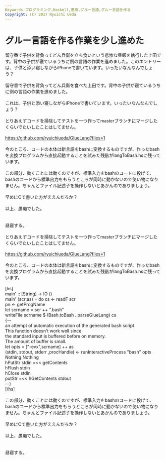 ```yaml
---
Keywords:プログラミング,Haskell,愚痴,グルー言語,グルー言語を作る
Copyright: (C) 2017 Ryuichi Ueda
---
```


# グルー言語を作る作業を少し進めた
<!--:ja-->留守番で子供を背負ってどん兵衛を立ち食いという悲惨な昼飯を執行した上田です。背中の子供が寝ているうちに例の言語の作業を進めました。このエントリーは、子供と添い寝しながらiPhoneで書いています。いったいなんなんでしょう？<br />
<br />
<!--:--><!--:en-->留守番で子供を背負ってどん兵衛を食べた上田です。背中の子供が寝ているうちに例の言語の作業を進めました。<br />
<br />
これは、子供と添い寝しながらiPhoneで書いています。いったいなんなんでしょう？<br />
<br />
とりあえずコードを掃除してテストを一つ作ってmasterブランチにマージしたくらいでたいしたことはしてません。<br />
<br />
<a target="_blank" href="https://github.com/ryuichiueda/GlueLang?files=1">https://github.com/ryuichiueda/GlueLang?files=1</a><br />
<br />
今のところ、コードの本体は新言語をbashに変換するものですが、作ったbashを変換プログラムから直接起動することを試みた残骸がlangToBash.hsに残っています。<br />
<br />
この部分、動くことには動くのですが、標準入力をbashのコードに投げて、bashのコードから標準出力をもらうところが同時に動かないので使い物になりません。ちゃんとファイル記述子を操作しないとあかんのでありましょう。<br />
<br />
早めにCで書いた方がええんだろか？<br />
<br />
以上、愚痴でした。<br />
<br />
<br />
昼寝する。<!--:--><!--more--><!--:ja--><br />
<br />
とりあえずコードを掃除してテストを一つ作ってmasterブランチにマージしたくらいでたいしたことはしてません。<br />
<br />
<a target="_blank" href="https://github.com/ryuichiueda/GlueLang?files=1">https://github.com/ryuichiueda/GlueLang?files=1</a><br />
<br />
今のところ、コードの本体は新言語をbashに変換するものですが、作ったbashを変換プログラムから直接起動することを試みた残骸がlangToBash.hsに残っています。<br />
<br />
[hs]<br />
main' :: [String] -&gt; IO ()<br />
main' (scr:as) = do cs &lt;- readF scr<br />
 pn &lt;- getProgName<br />
 let scrname = scr ++ &quot;.bash&quot;<br />
 writeFile scrname $ (Bash.toBash . parseGlueLang) cs<br />
{--<br />
an attempt of automatic execution of the generated bash script<br />
This function doesn't work well since<br />
the standard input is buffered before on memory. <br />
The amount of buffer is small.<br />
 let opts = [&quot;-evx&quot;,scrname] ++ as<br />
 (stdin, stdout, stderr ,procHandle) &lt;- runInteractiveProcess &quot;bash&quot; opts Nothing Nothing<br />
 hPutStr stdin =&lt;&lt; getContents<br />
 hFlush stdin<br />
 hClose stdin<br />
 putStr =&lt;&lt; hGetContents stdout<br />
--}<br />
[/hs]<br />
<br />
この部分、動くことには動くのですが、標準入力をbashのコードに投げて、bashのコードから標準出力をもらうところが同時に動かないので使い物になりません。ちゃんとファイル記述子を操作しないとあかんのでありましょう。<br />
<br />
早めにCで書いた方がええんだろか？<br />
<br />
以上、愚痴でした。<br />
<br />
<br />
昼寝する。<!--:-->
